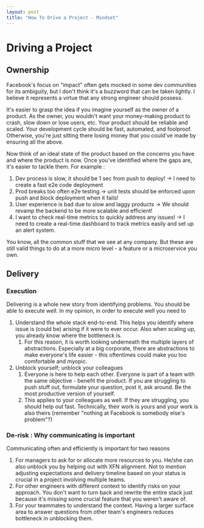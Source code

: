 ```yaml
---
layout: post
title: "How To Drive a Project - Mindset"
---
```


# Driving a Project

## Ownership

Facebook's focus on "impact" often gets mocked in some dev communities for its ambiguity, but I don't think it's a buzzword that can be taken lightly. I believe it represents a virtue that any strong engineer should possess.  

It's easier to grasp the idea if you imagine yourself as the owner of a product. As the owner, you wouldn't want your money-making product to crash, slow down or lose users, etc. Your product should be reliable and scaled. Your development cycle should be fast, automated, and foolproof. Otherwise, you're just sitting there losing money that you could've made by ensuring all the above. 

Now think of an ideal state of the product based on the concerns you have and where the product is now. Once you've identified where the gaps are, it's easier to tackle them. For example :

1. Dev process is slow, it should be 1 sec from push to deploy! → I need to create a fast e2e code deployment
2. Prod breaks too often e2e testing.→ unit tests should be enforced upon push and block deployment when it fails!
3. User experience is bad due to slow and laggy products → We should revamp the backend to be more scalable and efficient!
4. I want to check real-time metrics to quickly address any issues! → I need to create a real-time dashboard to track metrics easily and set up an alert system.

You know, all the common stuff that we see at any company. But these are still valid things to do at a more micro level - a feature or a microservice you own.

## Delivery

### Execution

Delivering is a whole new story from identifying problems. You should be able to execute well. In my opinion, in order to execute well you need to

1. Understand the whole stack end-to-end. This helps you identify where issue is (could be) arising if it were to ever occur. Also when scaling up, you already know where the bottleneck is.
    1. For this reason, it is worth looking underneath the multiple layers of abstractions. Especially at a big corporate, there are abstractions to make everyone's life easier - this oftentimes could make you too comfortable and myopic.
2.  Unblock yourself; unblock your colleagues
    1. Everyone is here to help each other. Everyone is part of a team with the same objective - benefit the product. If you are struggling to push stuff out, formulate your question, post it, ask around. Be the most productive version of yourself.
    2. This applies to your colleagues as well. If they are struggling, you should help out fast. Technically, their work is yours and your work is also theirs (remember "nothing at Facebook is somebody else's problem"?)

### De-risk : Why communicating is important

Communicating often and efficiently is important for two reasons

1. For managers to ask for or allocate more resources to you. He/she can also unblock you by helping out with XFN alignment. Not to mention adjusting expectations and delivery timeline based on your status is crucial in a project involving multiple teams.
2. For other engineers with different context to identify risks on your approach. You don't want to turn back and rewrite the entire stack just because it's missing some crucial feature that you weren't aware of.
3. For your teammates to understand the context. Having a larger surface area to answer questions from other team's engineers reduces bottleneck in unblocking them.